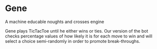 # Gene
A machine educable noughts and crosses engine

Gene plays TicTacToe until he either wins or ties.
Our version of the bot checks percentage values of how likely
it is for each move to win and will select a choice semi-randomly
in order to promote break-throughs.
